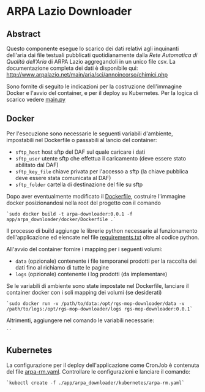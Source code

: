 # ARPA Lazio Downloader 

## Abstract
Questo componente esegue lo scarico dei dati relativi agli inquinanti dell'aria dai file testuali pubblicati quotidianamente dalla *Rete Automatica di Qualità dell'Aria* di ARPA Lazio aggregandoli in un unico file csv. La documentazione completa dei dati è disponibile qui: http://www.arpalazio.net/main/aria/sci/annoincorso/chimici.php 

Sono fornite di seguito le indicazioni per la costruzione dell'immagine Docker e l'avvio del container, e per il deploy su Kubernetes. Per la logica di scarico vedere [main.py](../../main.py)


## Docker

Per l'esecuzione sono necessarie le seguenti variabili d'ambiente, impostabili nel Dockerfile o passabili al lancio del container:
- `sftp_host` host sftp del DAF sul quale caricare i dati
- `sftp_user` utente sftp che effettua il caricamento (deve essere stato abilitato dal DAF)
- `sftp_key_file` chiave privata per l'accesso a sftp (la chiave pubblica deve essere stata comunicata al DAF)
- `sftp_folder` cartella di destinazione del file su sftp

Dopo aver eventualmente modificato il [Dockerfile](./docker/Dockerfile), costruire l'immagine docker posizionandosi nella root del progetto con il comando 

    `sudo docker build -t arpa-downloader:0.0.1 -f app/arpa_downloader/docker/Dockerfile .`


Il processo di build aggiunge le librerie python necessarie al funzionamento dell'applicazione ed elencate nel file [requirements.txt](./docker/requirements.txt) oltre al codice python.

All'avvio del container fornire i mapping per i seguenti volumi:
- `data` (opzionale) contenente i file temporanei prodotti per la raccolta dei dati fino al richiamo di tutte le pagine
- `logs` (opzionale) contenente i log prodotti (da implementare)


Se le variabili di ambiente sono state impostate nel Dockerfile, lanciare il container docker con i soli mapping dei volumi (se desiderati)

    `sudo docker run -v /path/to/data:/opt/rgs-mop-downloader/data -v /path/to/logs:/opt/rgs-mop-downloader/logs rgs-mop-downloader:0.0.1`

Altrimenti, aggiungere nel comando le variabili necessarie:

    ``

## Kubernetes

La configurazione per il deploy dell'applicazione come CronJob è contenuta del file [arpa-rm.yaml](./kubernetes/arpa-rm.yaml). Controllare le configurazioni e lanciare il comando:

    `kubectl create -f ./app/arpa_downloader/kubernetes/arpa-rm.yaml`